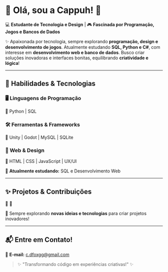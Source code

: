# 🌸 Olá, sou a Cappuh! 🌸  

💻 **Estudante de Tecnologia e Design** | 🎮 **Fascinada por Programação, Jogos e Bancos de Dados**  

✨ Apaixonada por tecnologia, sempre explorando **programação, design e desenvolvimento de jogos**. Atualmente estudando **SQL, Python e C#**, com interesse em **desenvolvimento web e banco de dados**. Busco criar soluções inovadoras e interfaces bonitas, equilibrando **criatividade e lógica**!  

---

## 🚀 Habilidades & Tecnologias  

### 🖥️ Linguagens de Programação  
🔹 Python | SQL  

### 🛠️ Ferramentas & Frameworks  
🔹 Unity | Godot | MySQL | SQLite  

### 🎨 Web & Design  
🔹 HTML | CSS | JavaScript | UX/UI  

🌿 **Atualmente estudando:** SQL e Desenvolvimento Web  

---

## ✨ Projetos & Contribuições  

📌 
📌 

🔎 Sempre explorando **novas ideias e tecnologias** para criar projetos inovadores!  

---

## 📬 Entre em Contato!  

📧 **E-mail:** c.dfoxgg@gmail.com

> ✨ "Transformando código em experiências criativas!" ✨  
